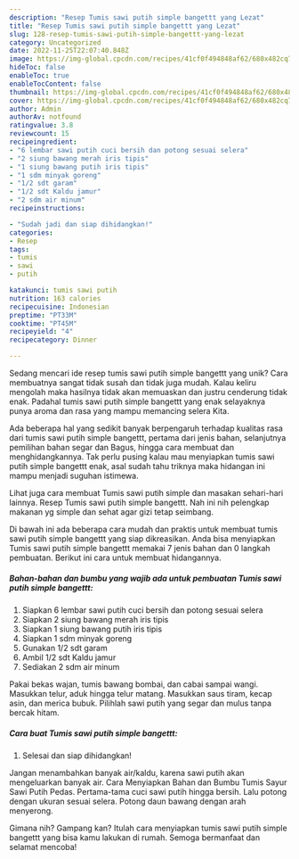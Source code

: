```yaml
---
description: "Resep Tumis sawi putih simple bangettt yang Lezat"
title: "Resep Tumis sawi putih simple bangettt yang Lezat"
slug: 128-resep-tumis-sawi-putih-simple-bangettt-yang-lezat
category: Uncategorized
date: 2022-11-25T22:07:40.848Z
image: https://img-global.cpcdn.com/recipes/41cf0f494848af62/680x482cq70/tumis-sawi-putih-simple-bangettt-foto-resep-utama.jpg
hideToc: false
enableToc: true
enableTocContent: false
thumbnail: https://img-global.cpcdn.com/recipes/41cf0f494848af62/680x482cq70/tumis-sawi-putih-simple-bangettt-foto-resep-utama.jpg
cover: https://img-global.cpcdn.com/recipes/41cf0f494848af62/680x482cq70/tumis-sawi-putih-simple-bangettt-foto-resep-utama.jpg
author: Admin
authorAv: notfound
ratingvalue: 3.8
reviewcount: 15
recipeingredient:
- "6 lembar sawi putih cuci bersih dan potong sesuai selera"
- "2 siung bawang merah iris tipis"
- "1 siung bawang putih iris tipis"
- "1 sdm minyak goreng"
- "1/2 sdt garam"
- "1/2 sdt Kaldu jamur"
- "2 sdm air minum"
recipeinstructions:

- "Sudah jadi dan siap dihidangkan!"
categories:
- Resep
tags:
- tumis
- sawi
- putih

katakunci: tumis sawi putih 
nutrition: 163 calories
recipecuisine: Indonesian
preptime: "PT33M"
cooktime: "PT45M"
recipeyield: "4"
recipecategory: Dinner

---
```





Sedang mencari ide resep tumis sawi putih simple bangettt yang unik? Cara membuatnya sangat tidak susah dan tidak juga mudah. Kalau keliru mengolah maka hasilnya tidak akan memuaskan dan justru cenderung tidak enak. Padahal tumis sawi putih simple bangettt yang enak selayaknya punya aroma dan rasa yang mampu memancing selera Kita.





Ada beberapa hal yang sedikit banyak berpengaruh terhadap kualitas rasa dari tumis sawi putih simple bangettt, pertama dari jenis bahan, selanjutnya pemilihan bahan segar dan Bagus, hingga cara membuat dan menghidangkannya. Tak perlu pusing kalau mau menyiapkan tumis sawi putih simple bangettt enak,      asal sudah tahu triknya maka hidangan ini mampu menjadi suguhan istimewa.














Lihat juga cara membuat Tumis sawi putih simple dan masakan sehari-hari lainnya. Resep Tumis sawi putih simple bangettt. Nah ini nih pelengkap makanan yg simple dan sehat agar gizi tetap seimbang.






Di bawah ini ada beberapa cara mudah dan praktis untuk membuat tumis sawi putih simple bangettt yang siap dikreasikan. Anda bisa menyiapkan Tumis sawi putih simple bangettt memakai 7 jenis bahan dan 0 langkah pembuatan. Berikut ini cara untuk membuat hidangannya.

<!--inarticleads1-->

##### Bahan-bahan dan bumbu yang wajib ada untuk pembuatan Tumis sawi putih simple bangettt:

1. Siapkan 6 lembar sawi putih cuci bersih dan potong sesuai selera
1. Siapkan 2 siung bawang merah iris tipis
1. Siapkan 1 siung bawang putih iris tipis
1. Siapkan 1 sdm minyak goreng
1. Gunakan 1/2 sdt garam
1. Ambil 1/2 sdt Kaldu jamur
1. Sediakan 2 sdm air minum


Pakai bekas wajan, tumis bawang bombai, dan cabai sampai wangi. Masukkan telur, aduk hingga telur matang. Masukkan saus tiram, kecap asin, dan merica bubuk. Pilihlah sawi putih yang segar dan mulus tanpa bercak hitam. 

<!--inarticleads2-->

##### Cara buat Tumis sawi putih simple bangettt:


1. Selesai dan siap dihidangkan!

Jangan menambahkan banyak air/kaldu, karena sawi putih akan mengeluarkan banyak air. Cara Menyiapkan Bahan dan Bumbu Tumis Sayur Sawi Putih Pedas. Pertama-tama cuci sawi putih hingga bersih. Lalu potong dengan ukuran sesuai selera. Potong daun bawang dengan arah menyerong. 

Gimana nih? Gampang kan? Itulah cara menyiapkan tumis sawi putih simple bangettt yang bisa kamu lakukan di rumah. Semoga bermanfaat dan selamat mencoba!
